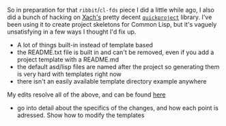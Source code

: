 So in preparation for that `ribbit`/`cl-fds` piece I did a little while ago, I also did a bunch of hacking on [Xach's](TODO) pretty decent [`quickproject`](TODO) library. I've been using it to create project skeletons for Common Lisp, but it's vaguely unsatisfying in a few ways I thought I'd fix up.

- A lot of things built-in instead of template based
- the README.txt file is built in and can't be removed, even if you add a project template with a README.md
- the default asd/lisp files are named after the project so generating them is very hard with templates right now
- there isn't an easily available template directory example anywhere

My edits resolve all of the above, and can be found [here](https://github.com/inaimathi/quickproject)

- go into detail about the specifics of the changes, and how each point is adressed. Show how to modify the templates
